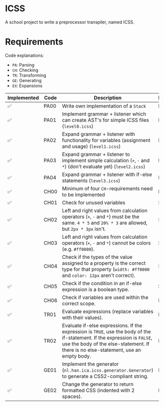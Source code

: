 # ICSS

A school project to write a preprocessor transpiler, named ICSS.

# Requirements

Code explanations:

- `PA`: Parsing
- `CH`: Checking
- `TR`: Transforming
- `GE`: Generating
- `EX`: Expansions

| Implemented | Code | Description | Priority |
|-------------|------|-------------|----------|
| ✅          | PA00 | Write own implementation of a `Stack` | Must |
| ✅          | PA01 | Implement grammar + listener which can create AST's for simple ICSS files (`level0.icss`) | Must |
| ✅          | PA02 | Expand grammar + listener with functionality for variables (assignment and usage) (`level1.icss`) | Must |
| ✅          | PA03 | Expand grammar + listener to implement simple calculation (`+`, `-` and `*`) (don't evaluate yet) (`level2.icss`) | Must |
| ✅          | PA04 | Expand grammar + listener with if-else statements (`level3.icss`) | Must |
| ✅          | CH00 | Minimum of four `CH`-requirements need to be implemented | Must |
| ✅          | CH01 | Check for unused variables | Should |
| ✅          | CH02 | Left and right values from calculation operators (`+`, `-` and `*`) must be the same. `4 * 5` and `20% * 3` are allowed, but `2px * 3px` isn't. | Should |
| ✅          | CH03 | Left and right values from calculation operators (`+`, `-` and `*`) cannot be colors (e.g. `#ff0000`). | Should |
| ✅          | CH04 | Check if the types of the value assigned to a property is the correct type for that property (`width: #ff0000` and `color: 12px` aren't correct). | Should |
| ✅          | CH05 | Check if the condition in an if-else expression is a boolean type. | Should |
| ✅          | CH06 | Check if variables are used within the correct scope. | Must |
| ✅          | TR01 | Evaluate expressions (replace variables with their values). | Must |
| ✅          | TR02 | Evaluate if-else expressions. If the expression is `TRUE`, use the body of the if-statement. If the expression is `FALSE`, use the body of the else-statement. If there is no else-statement, use an empty body. | Must |
| ✅          | GE01 | Implement the generator (`nl.han.ica.icss.generator.Generator`) to generate a CSS2-compliant string. | Must |
| ✅          | GE02 | Change the generator to return formatted CSS (indented with 2 spaces). | Must |
